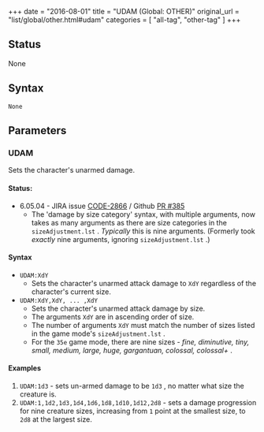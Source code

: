 +++
date = "2016-08-01"
title = "UDAM (Global: OTHER)"
original_url = "list/global/other.html#udam"
categories = [ "all-tag", "other-tag" ]
+++

## Status

None

## Syntax

`None`

## Parameters




<span id="udam"></span>

### UDAM

Sets the character's unarmed damage.

#### Status:

-   6.05.04 - JIRA issue
    [CODE-2866](http://jira.pcgen.org/browse/CODE-2866) / Github [PR
    \#385](https://github.com/PCGen/pcgen/pull/385)
    -   The 'damage by size category' syntax, with multiple arguments,
        now takes as many arguments as there are size categories in the
        `sizeAdjustment.lst` . *Typically* this is nine arguments.
        (Formerly took *exactly* nine arguments, ignoring
        `sizeAdjustment.lst` .)

#### Syntax

-   `UDAM:XdY`
    -   Sets the character's unarmed attack damage to `XdY` regardless
        of the character's current size.
-   `UDAM:XdY,XdY, ... ,XdY`
    -   Sets the character's unarmed attack damage by size.
    -   The arguments `XdY` are in ascending order of size.
    -   The number of arguments `XdY` must match the number of sizes
        listed in the game mode's `sizeAdjustment.lst` .
    -   For the `35e` game mode, there are nine sizes - *fine,
        diminutive, tiny, small, medium, large, huge, gargantuan,
        colossal, colossal+* .

#### Examples

1.  `UDAM:1d3` - sets un-armed damage to be `1d3` , no matter what size
    the creature is.
2.  `UDAM:1,1d2,1d3,1d4,1d6,1d8,1d10,1d12,2d8` - sets a damage
    progression for nine creature sizes, increasing from `1` point at
    the smallest size, to `2d8` at the largest size.


